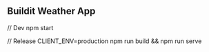 ## Buildit Weather App

// Dev
npm start

// Release
CLIENT_ENV=production npm run build && npm run serve
